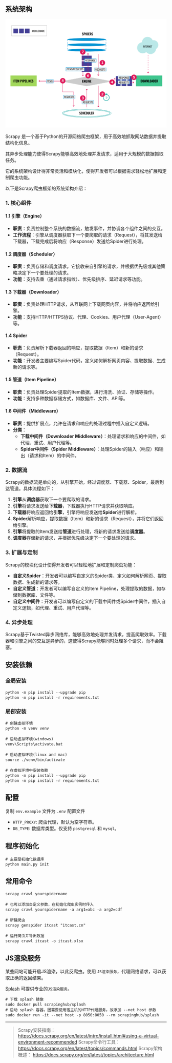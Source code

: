## 系统架构

![系统架构图](scrapy_architecture_02.png)

Scrapy 是一个基于Python的开源网络爬虫框架，用于高效地抓取网站数据并提取结构化信息。

其异步处理能力使得Scrapy能够高效地处理并发请求，适用于大规模的数据抓取任务。

它的系统架构设计得非常灵活和模块化，使得开发者可以根据需求轻松地扩展和定制爬虫功能。

以下是Scrapy爬虫框架的系统架构介绍：

### 1. **核心组件**

#### 1.1 **引擎（Engine）**
- **职责**：负责控制整个系统的数据流，触发事件，并协调各个组件之间的交互。
- **工作流程**：引擎从调度器获取下一个要爬取的请求（Request），将其发送给下载器，下载完成后将响应（Response）发送给Spider进行处理。

#### 1.2 **调度器（Scheduler）**
- **职责**：负责存储和调度请求。它接收来自引擎的请求，并根据优先级或其他策略决定下一个要处理的请求。
- **功能**：支持去重（通过请求指纹）、优先级排序、延迟请求等功能。

#### 1.3 **下载器（Downloader）**
- **职责**：负责处理HTTP请求，从互联网上下载网页内容，并将响应返回给引擎。
- **功能**：支持HTTP/HTTPS协议、代理、Cookies、用户代理（User-Agent）等。

#### 1.4 **Spider**
- **职责**：负责解析下载器返回的响应，提取数据（Item）和新的请求（Request）。
- **功能**：开发者主要编写Spider代码，定义如何解析网页内容、提取数据、生成新的请求等。

#### 1.5 **管道（Item Pipeline）**
- **职责**：负责处理Spider提取的Item数据，进行清洗、验证、存储等操作。
- **功能**：支持多种数据存储方式，如数据库、文件、API等。

#### 1.6 **中间件（Middleware）**
- **职责**：提供扩展点，允许在请求和响应的处理过程中插入自定义逻辑。
- **分类**：
  - **下载中间件（Downloader Middleware）**：处理请求和响应的中间件，如代理、重试、用户代理等。
  - **Spider中间件（Spider Middleware）**：处理Spider的输入（响应）和输出（请求和Item）的中间件。

### 2. **数据流**

Scrapy的数据流是单向的，从引擎开始，经过调度器、下载器、Spider，最后到达管道。具体流程如下：

1. **引擎**从**调度器**获取下一个要爬取的请求。
2. **引擎**将请求发送给**下载器**，下载器执行HTTP请求并获取响应。
3. **下载器**将响应返回给**引擎**，引擎将响应发送给**Spider**进行解析。
4. **Spider**解析响应，提取数据（Item）和新的请求（Request），并将它们返回给引擎。
5. **引擎**将提取的Item发送给**管道**进行处理，将新的请求发送给**调度器**。
6. **调度器**存储新的请求，并根据优先级决定下一个要处理的请求。

### 3. **扩展与定制**

Scrapy的模块化设计使得开发者可以轻松地扩展和定制爬虫功能：

- **自定义Spider**：开发者可以编写自定义的Spider类，定义如何解析网页、提取数据、生成新的请求等。
- **自定义管道**：开发者可以编写自定义的Item Pipeline，处理提取的数据，如存储到数据库、文件等。
- **自定义中间件**：开发者可以编写自定义的下载中间件或Spider中间件，插入自定义逻辑，如代理、重试、用户代理等。

### 4. **异步处理**

Scrapy基于Twisted异步网络库，能够高效地处理并发请求，提高爬取效率。下载器和引擎之间的交互是异步的，这使得Scrapy能够同时处理多个请求，而不会阻塞。


## 安装依赖

### 全局安装

```
python -m pip install --upgrade pip
python -m pip install -r requirements.txt
```

### 局部安装

```
# 创建虚拟环境
python -m venv venv

# 启动虚拟环境(windows)
venv\Scripts\activate.bat

# 启动虚拟环境(linux and mac)
source ./venv/bin/activate

# 在虚拟环境中安装依赖
python -m pip install --upgrade pip
python -m pip install -r requirements.txt
```

## 配置

复制 `env.example` 文件为 `.env` 配置文件

- `HTTP_PROXY`: 爬虫代理，默认为空字符串。
- `DB_TYPE`: 数据库类型。仅支持 `postgresql` 和 `mysql`。


## 程序初始化

```
# 主要是初始化数据库
python main.py init
```

## 常用命令

```
scrapy crawl yourspidername

# 也可以添加自定义参数，在初始化爬虫实例时传入
scrapy crawl yourspidername -a arg1=abc -a arg2=cdf

# 新建爬虫
scrapy genspider itcast "itcast.cn"

# 运行爬虫并导出数据
scrapy crawl itcast -o itcast.xlsx
```


## JS渲染服务

某些网站可能开启JS渲染，以此反爬虫。使用 `JS渲染服务`，代理网络请求，可以获取正确的返回结果。

[Splash](https://splash.readthedocs.io/en/stable/install.html) 可提供专业的`JS渲染服务`。

```
# 下载 splash 镜像
sudo docker pull scrapinghub/splash
# 启动 splash 容器。因需要使用宿主机的HTTP代理服务。故添加 --net host 参数
sudo docker run -it --net host -p 8050:8050 --rm scrapinghub/splash
```

--------------------------

> Scrapy安装指南：https://docs.scrapy.org/en/latest/intro/install.html#using-a-virtual-environment-recommended
> Scrapy命令行工具：https://docs.scrapy.org/en/latest/topics/commands.html
> Scrapy架构概述： https://docs.scrapy.org/en/latest/topics/architecture.html

